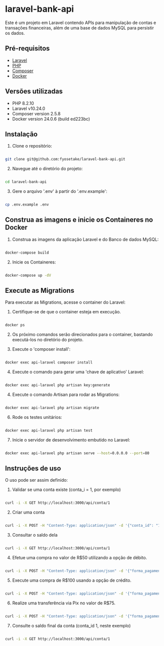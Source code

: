 # laravel-bank-api

Este é um projeto em Laravel contendo APIs para manipulação de contas e transações financeiras, além de uma base de dados MySQL para persistir os dados.

## Pré-requisitos

- [Laravel](https://laravel.com/)
- [PHP](https://www.php.net/)
- [Composer](https://getcomposer.org/)
- [Docker](https://www.docker.com/)

## Versões utilizadas

- PHP 8.2.10
- Laravel v10.24.0
- Composer version 2.5.8
- Docker version 24.0.6 (build ed223bc)

## Instalação

1. Clone o repositório:

```bash

git clone git@github.com:fyosetake/laravel-bank-api.git

```

2. Navegue até o diretório do projeto:

```bash

cd laravel-bank-api

```

3. Gere o arquivo '.env' à partir do '.env.example':

```bash

cp .env.example .env

```

## Construa as imagens e inicie os Containeres no Docker

1. Construa as imagens da aplicação Laravel e do Banco de dados MySQL:

```bash

docker-compose build

```

2. Inicie os Containeres:

```bash

docker-compose up -dV

```

## Execute as Migrations

Para executar as Migrations, acesse o container do Laravel:

1. Certifique-se de que o container esteja em execução.

```bash

docker ps

```

2. Os próximo comandos serão direcionados para o container, bastando executá-los no diretório do projeto.

3. Execute o 'composer install':

```bash

docker exec api-laravel composer install

```

4. Execute o comando para gerar uma 'chave de aplicativo' Laravel:

```bash

docker exec api-laravel php artisan key:generate

```

4. Execute o comando Artisan para rodar as Migrations:

```bash

docker exec api-laravel php artisan migrate

```

6. Rode os testes unitários:

```bash

docker exec api-laravel php artisan test

```

7. Inicie o servidor de desenvolvimento embutido no Laravel:

```bash

docker exec api-laravel php artisan serve --host=0.0.0.0 --port=80

```

## Instruções de uso

O uso pode ser assim definido:

1. Validar se uma conta existe (conta_i = 1, por exemplo)

```bash

curl -i -X GET http://localhost:3000/api/conta/1

```

2. Criar uma conta

```bash

curl -i -X POST -H "Content-Type: application/json" -d '{"conta_id": "1", "valor": "500"}' http://localhost:3000/api/conta

```

3. Consultar o saldo dela

```bash

curl -i -X GET http://localhost:3000/api/conta/1

```

4. Efetue uma compra no valor de R$50 utilizando a opção de débito.

```bash

curl -i -X POST -H "Content-Type: application/json" -d '{"forma_pagamento":"D","conta_id": "1", "valor": "50"}' http://localhost:3000/api/transacao

```

5. Execute uma compra de R$100 usando a opção de crédito.

```bash

curl -i -X POST -H "Content-Type: application/json" -d '{"forma_pagamento":"C","conta_id": "1", "valor": "100"}' http://localhost:3000/api/transacao

```

6. Realize uma transferência via Pix no valor de R$75.

```bash

curl -i -X POST -H "Content-Type: application/json" -d '{"forma_pagamento":"P","conta_id": "1", "valor": "75"}' http://localhost:3000/api/transacao

```

7. Consulte o saldo final da conta (conta_id 1, neste exemplo)

```bash

curl -i -X GET http://localhost:3000/api/conta/1

```